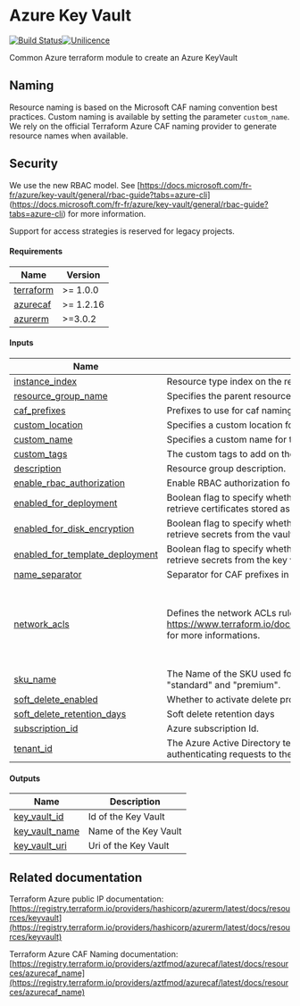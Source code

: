 # Azure  Key Vault

[![Build Status](https://dev.azure.com/weareretail/Tooling/_apis/build/status/mod_azu_keyvault?repoName=mod_azu_keyvault&branchName=master)](https://dev.azure.com/weareretail/Tooling/_build/latest?definitionId=11&repoName=mod_azu_keyvault&branchName=master)[![Unilicence](https://img.shields.io/badge/licence-The%20Unilicence-green)](LICENCE)


Common Azure terraform module to create an Azure KeyVault

## Naming
Resource naming is based on the Microsoft CAF naming convention best practices. Custom naming is available by setting the parameter `custom_name`. We rely on the official Terraform Azure CAF naming provider to generate resource names when available.

## Security 
We use the new RBAC model. See [https://docs.microsoft.com/fr-fr/azure/key-vault/general/rbac-guide?tabs=azure-cli] (https://docs.microsoft.com/fr-fr/azure/key-vault/general/rbac-guide?tabs=azure-cli) for more information.

Support for access strategies is reserved for legacy projects.

<!-- BEGIN_TF_DOCS -->
#### Requirements

| Name | Version |
|------|---------|
| <a name="requirement_terraform"></a> [terraform](#requirement\_terraform) | >= 1.0.0 |
| <a name="requirement_azurecaf"></a> [azurecaf](#requirement\_azurecaf) | >= 1.2.16 |
| <a name="requirement_azurerm"></a> [azurerm](#requirement\_azurerm) | >=3.0.2 |

#### Inputs

| Name | Description | Type | Default | Required |
|------|-------------|------|---------|:--------:|
| <a name="input_instance_index"></a> [instance\_index](#input\_instance\_index) | Resource type index on the resource group. | `number` | n/a | yes |
| <a name="input_resource_group_name"></a> [resource\_group\_name](#input\_resource\_group\_name) | Specifies the parent resource group name. | `string` | n/a | yes |
| <a name="input_caf_prefixes"></a> [caf\_prefixes](#input\_caf\_prefixes) | Prefixes to use for caf naming. | `list(string)` | `[]` | no |
| <a name="input_custom_location"></a> [custom\_location](#input\_custom\_location) | Specifies a custom location for the resource. | `string` | `""` | no |
| <a name="input_custom_name"></a> [custom\_name](#input\_custom\_name) | Specifies a custom name for the resource. | `string` | `""` | no |
| <a name="input_custom_tags"></a> [custom\_tags](#input\_custom\_tags) | The custom tags to add on the resource. | `map(string)` | `{}` | no |
| <a name="input_description"></a> [description](#input\_description) | Resource group description. | `string` | `""` | no |
| <a name="input_enable_rbac_authorization"></a> [enable\_rbac\_authorization](#input\_enable\_rbac\_authorization) | Enable RBAC authorization for the specified vault. | `bool` | `true` | no |
| <a name="input_enabled_for_deployment"></a> [enabled\_for\_deployment](#input\_enabled\_for\_deployment) | Boolean flag to specify whether Azure Virtual Machines are permitted to retrieve certificates stored as secrets from the key vault. | `bool` | `false` | no |
| <a name="input_enabled_for_disk_encryption"></a> [enabled\_for\_disk\_encryption](#input\_enabled\_for\_disk\_encryption) | Boolean flag to specify whether Azure Disk Encryption is permitted to retrieve secrets from the vault and unwrap keys. | `bool` | `false` | no |
| <a name="input_enabled_for_template_deployment"></a> [enabled\_for\_template\_deployment](#input\_enabled\_for\_template\_deployment) | Boolean flag to specify whether Azure Resource Manager is permitted to retrieve secrets from the key vault. | `bool` | `false` | no |
| <a name="input_name_separator"></a> [name\_separator](#input\_name\_separator) | Separator for CAF prefixes in name. | `string` | `"-"` | no |
| <a name="input_network_acls"></a> [network\_acls](#input\_network\_acls) | Defines the network ACLs rules. See https://www.terraform.io/docs/providers/azurerm/r/key_vault.html#bypass for more informations. | <pre>object({<br/>    bypass                     = string,<br/>    default_action             = string,<br/>    ip_rules                   = list(string),<br/>    virtual_network_subnet_ids = list(string),<br/>  })</pre> | `null` | no |
| <a name="input_sku_name"></a> [sku\_name](#input\_sku\_name) | The Name of the SKU used for this Key Vault. Possible values are "standard" and "premium". | `string` | `"standard"` | no |
| <a name="input_soft_delete_enabled"></a> [soft\_delete\_enabled](#input\_soft\_delete\_enabled) | Whether to activate delete protection | `bool` | `true` | no |
| <a name="input_soft_delete_retention_days"></a> [soft\_delete\_retention\_days](#input\_soft\_delete\_retention\_days) | Soft delete retention days | `number` | `7` | no |
| <a name="input_subscription_id"></a> [subscription\_id](#input\_subscription\_id) | Azure subscription Id. | `string` | `""` | no |
| <a name="input_tenant_id"></a> [tenant\_id](#input\_tenant\_id) | The Azure Active Directory tenant ID that should be used for authenticating requests to the Key Vault. Default is the current one. | `string` | `""` | no |

#### Outputs

| Name | Description |
|------|-------------|
| <a name="output_key_vault_id"></a> [key\_vault\_id](#output\_key\_vault\_id) | Id of the Key Vault |
| <a name="output_key_vault_name"></a> [key\_vault\_name](#output\_key\_vault\_name) | Name of the Key Vault |
| <a name="output_key_vault_uri"></a> [key\_vault\_uri](#output\_key\_vault\_uri) | Uri of the Key Vault |
<!-- END_TF_DOCS -->

## Related documentation

Terraform Azure public IP documentation: [https://registry.terraform.io/providers/hashicorp/azurerm/latest/docs/resources/keyvault](https://registry.terraform.io/providers/hashicorp/azurerm/latest/docs/resources/keyvault)

Terraform Azure CAF Naming documentation: [https://registry.terraform.io/providers/aztfmod/azurecaf/latest/docs/resources/azurecaf_name](https://registry.terraform.io/providers/aztfmod/azurecaf/latest/docs/resources/azurecaf_name)

